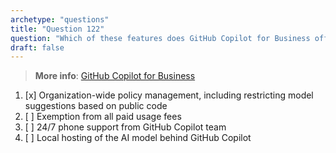 ```yaml
---
archetype: "questions"  
title: "Question 122"  
question: "Which of these features does GitHub Copilot for Business offer that GitHub Copilot for Individuals does not?"  
draft: false  
---
```


> **More info**: [GitHub Copilot for Business](https://docs.github.com/en/copilot/about-github-copilot/subscription-plans-for-github-copilot)

1. [x] Organization-wide policy management, including restricting model suggestions based on public code  
1. [ ] Exemption from all paid usage fees  
1. [ ] 24/7 phone support from GitHub Copilot team  
1. [ ] Local hosting of the AI model behind GitHub Copilot  
